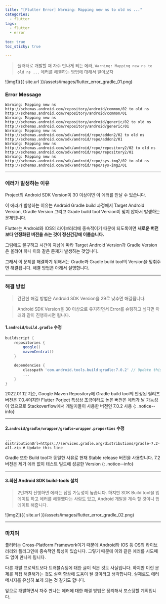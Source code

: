 ```yaml
---
title: "[Flutter Error] Warning: Mapping new ns to old ns ..."
categories:
  - flutter
tags:
  - flutter
  - error
  
toc: true
toc_sticky: true

---
```


> 플러터로 개발할 때 자주 만나게 되는 에러, `Warning: Mapping new ns to old ns ...` 에러를 해결하는 방법에 대해서 알아보자

![img1]({{ site.url }}/assets/images/flutter_error_gradle_01.png)


### Error Message

```terminal
Warning: Mapping new ns http://schemas.android.com/repository/android/common/02 to old ns http://schemas.android.com/repository/android/common/01
Warning: Mapping new ns http://schemas.android.com/repository/android/generic/02 to old ns http://schemas.android.com/repository/android/generic/01
Warning: Mapping new ns http://schemas.android.com/sdk/android/repo/addon2/02 to old ns http://schemas.android.com/sdk/android/repo/addon2/01
Warning: Mapping new ns http://schemas.android.com/sdk/android/repo/repository2/02 to old ns http://schemas.android.com/sdk/android/repo/repository2/01
Warning: Mapping new ns http://schemas.android.com/sdk/android/repo/sys-img2/02 to old ns http://schemas.android.com/sdk/android/repo/sys-img2/01
```

----------


### 에러가 발생하는 이유

Project의 Android SDK Version이 30 이상이면 이 에러를 만날 수 있습니다.

이 에러가 발생하는 이유는 Android Gradle build 과정에서 Target Android Version, Gradle Version 그리고 Grade build tool Version이 맞지 않아서 발생하는 문제입니다.

Flutter는 Android와 IOS의 라이브러리에 종속적이기 때문에 되도록이면 **새로운 버전보다 안정화된 버전을 쓰는 것이 정신건강에 이롭습니다.**

그럼에도 불구하고 시간이 지남에 따라 Target Android Version과 Gradle Version은 올려야 하니 이와 같은 문제가 발생하는 것입니다.

그래서 이 문제를 해결하기 위해서는 Gradle과 Gradle build tool의 Version을 맞춰주면 해결됩니다. 해결 방법은 아래서 설명합니다.


----------

### 해결 방법

> 간단한 해결 방법은 Android SDK Version을 29로 낮추면 해결됩니다.

> Android SDK Version을 30 이상으로 유지하면서 Error를 슈팅하고 싶다면 아래와 같이 진행하시면 됩니다.


#### 1.`android/build.gradle` 수정 

```gradle
buildscript {
    repositories {
        google()
        mavenCentral()
    }

    dependencies {
        classpath 'com.android.tools.build:gradle:7.0.2' // Update this line
        ...
    }
}
```

2022.01.12 기준, Google Maven Repository에 Gradle build tool의 안정된 릴리즈 버전은 7.0.4이지만 Flutter Porject 특성상 조금이라도 높은 버전은 에러가 날 가능성이 있으므로 Stackoverflow에서 개발자들이 사용한 버전인 7.0.2 사용
{: .notice--info}

----------


#### 2.`android/gradle/wrapper/gradle-wrapper.properties` 수정

```properties
...
distributionUrl=https\://services.gradle.org/distributions/gradle-7.2-all.zip # Update this line

```

Gradle 또한 Build tool과 동일한 사유로 현재 Stable release 버전을 사용합니다. 7.2 버전은 제가 에러 없이 테스트 빌드에 성공한 Version
{: .notice--info}


----------

#### 3.최신 Android SDK build-tools 설치

> 2번까지 진행하면 에러는 잡힐 가능성이 높습니다. 하지만 SDK Build tool을 업데이트 하고 에러를 해결했다는 사람도 있고, Android 개발을 계속 할 것이니 업데이트 해줍니다.

![img2]({{ site.url }}/assets/images/flutter_error_gradle_02.png)


----------

### 마치며

플러터는 Cross-Platform Framework이기 때문에 Android와 IOS 등 OS의 라이브러리와 플러그인에 종속적인 특성이 있습니다. 그렇기 때문에 이와 같은 에러를 시도때도 없이 만나게 됩니다.

다른 개발 프로젝트보다 트러블슈팅에 대한 글이 적은 것도 사실입니다.  하지만 이런 문제를 직접 해결해가는 것도 실력 향상에 도움이 될 것이라고 생각합니다. 실제로도 에러 메시지를 유심히 보게 되는 것 같기도 합니다.

앞으로 개발하면서 자주 만나는 에러에 대한 해결 방법은 정리해서 포스팅할 계획입니다.
